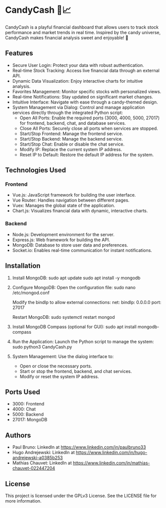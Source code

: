 # CandyCash 🍬📈

CandyCash is a playful financial dashboard that allows users to track stock performance and market trends in real time. Inspired by the candy universe, CandyCash makes financial analysis sweet and enjoyable! 🍭

## Features

- Secure User Login: Protect your data with robust authentication.
- Real-time Stock Tracking: Access live financial data through an external API.
- Dynamic Data Visualization: Enjoy interactive charts for intuitive analysis.
- Favorites Management: Monitor specific stocks with personalized views.
- Real-time Notifications: Stay updated on significant market changes.
- Intuitive Interface: Navigate with ease through a candy-themed design.
- System Management via Dialog: Control and manage application services directly through the integrated Python script:
  - Open All Ports: Enable the required ports (3000, 4000, 5000, 27017) for frontend, backend, chat, and database services.
  - Close All Ports: Securely close all ports when services are stopped.
  - Start/Stop Frontend: Manage the frontend service.
  - Start/Stop Backend: Manage the backend service.
  - Start/Stop Chat: Enable or disable the chat service.
  - Modify IP: Replace the current system IP address.
  - Reset IP to Default: Restore the default IP address for the system.

## Technologies Used

### Frontend
- Vue.js: JavaScript framework for building the user interface.
- Vue Router: Handles navigation between different pages.
- Vuex: Manages the global state of the application.
- Chart.js: Visualizes financial data with dynamic, interactive charts.

### Backend
- Node.js: Development environment for the server.
- Express.js: Web framework for building the API.
- MongoDB: Database to store user data and preferences.
- Socket.io: Enables real-time communication for instant notifications.

## Installation

1. Install MongoDB:
   sudo apt update
   sudo apt install -y mongodb

2. Configure MongoDB:
   Open the configuration file:
   sudo nano /etc/mongod.conf

   Modify the bindIp to allow external connections:
   net:
     bindIp: 0.0.0.0
     port: 27017

   Restart MongoDB:
   sudo systemctl restart mongod

3. Install MongoDB Compass (optional for GUI):
   sudo apt install mongodb-compass

4. Run the Application:
   Launch the Python script to manage the system:
   sudo python3 CandyCash.py

5. System Management:
   Use the dialog interface to:
   - Open or close the necessary ports.
   - Start or stop the frontend, backend, and chat services.
   - Modify or reset the system IP address.

## Ports Used

- 3000: Frontend
- 4000: Chat
- 5000: Backend
- 27017: MongoDB

## Authors

- Paul Bruno: LinkedIn at https://www.linkedin.com/in/paulbruno33
- Hugo Andrejewski: LinkedIn at https://www.linkedin.com/in/hugo-andrejewski-a0385b253
- Mathias Chauvet: LinkedIn at https://www.linkedin.com/in/mathias-chauvet-022447204

## License

This project is licensed under the GPLv3 License. See the LICENSE file for more information.